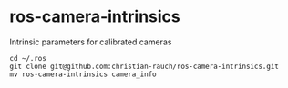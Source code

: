 # ros-camera-intrinsics
Intrinsic parameters for calibrated cameras

```
cd ~/.ros
git clone git@github.com:christian-rauch/ros-camera-intrinsics.git
mv ros-camera-intrinsics camera_info
```
